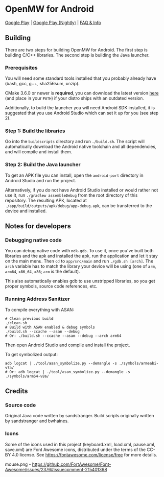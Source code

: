 # OpenMW for Android

[Google Play](https://play.google.com/store/apps/details?id=is.xyz.omw) | [Google Play (Nightly)](https://play.google.com/store/apps/details?id=is.xyz.omw_nightly) | [FAQ & Info](https://omw.xyz.is/)

## Building

There are two steps for building OpenMW for Android. The first step is building C/C++ libraries. The second step is building the Java launcher.

### Prerequisites

You will need some standard tools installed that you probably already have (bash, gcc, g++, sha256sum, unzip).

CMake 3.6.0 or newer is **required**, you can download the latest version [here](https://cmake.org/download/) (and place in your `PATH`) if your distro ships with an outdated version.

Additionally, to build the launcher you will need Android SDK installed, it is suggested that you use Android Studio which can set it up for you (see step 2).

### Step 1: Build the libraries

Go into the `buildscripts` directory and run `./build.sh`. The script will automatically download the Android native toolchain and all dependencies, and will compile and install them.

### Step 2: Build the Java launcher

To get an APK file you can install, open the `android-port` directory in Android Studio and run the project.

Alternatively, if you do not have Android Studio installed or would rather not use it, run `./gradlew assembleDebug` from the root directory of this repository. The resulting APK, located at `./app/build/outputs/apk/debug/app-debug.apk`, can be transferred to the device and installed.

## Notes for developers

### Debugging native code

You can debug native code with `ndk-gdb`. To use it, once you've built both libraries and the apk and installed the apk, run the application and let it stay on the main menu. Then `cd` to `app/src/main` and run `./gdb.sh [arch]`. The `arch` variable has to match the library your device will be using (one of `arm`, `arm64`, `x86_64`, `x86`; `arm` is the default).

This also automatically enables gdb to use unstripped libraries, so you get proper symbols, source code references, etc.

### Running Address Sanitizer

To compile everything with ASAN:

```
# Clean previous build
./clean.sh
# Build with ASAN enabled & debug symbols
./build.sh --ccache --asan --debug
# Or: ./build.sh --ccache --asan --debug --arch arm64
```

Then open Android Studio and compile and install the project.

To get symbolized output:

```
adb logcat | ./tool/asan_symbolize.py --demangle -s ./symbols/armeabi-v7a/
# Or: adb logcat | ./tool/asan_symbolize.py --demangle -s ./symbols/arm64-v8a/
```

## Credits

### Source code

Original Java code written by sandstranger. Build scripts originally written by sandstranger and bwhaines.

### Icons

Some of the icons used in this project (keyboard.xml, load.xml, pause.xml, save.xml) are Font Awesome icons, distributed under the terms of the CC-BY 4.0 license. See https://fontawesome.com/license/free for more details.

mouse.png - https://github.com/FortAwesome/Font-Awesome/issues/2376#issuecomment-215401368
